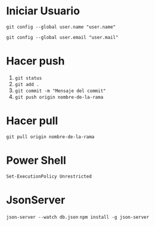 # Iniciar Usuario

`git config --global user.name "user.name"`

`git config --global user.email "user.mail"`

# Hacer push

1. `git status`
2. `git add .`
3. `git commit -m "Mensaje del commit"`
4. `git push origin nombre-de-la-rama`

# Hacer pull

`git pull origin nombre-de-la-rama`

# Power Shell
`Set-ExecutionPolicy Unrestricted`

# JsonServer
`json-server --watch db.json`
`npm install -g json-server`
